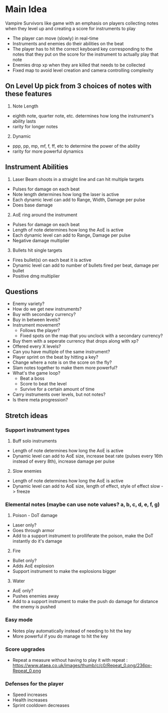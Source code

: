 # Main Idea

Vampire Survivors like game with an emphasis on players collecting notes when they level up and creating a score for instruments to play

- The player can move (slowly) in real-time
- Instruments and enemies do their abilities on the beat
- The player has to hit the correct keyboard key corresponding to the notes that they put on the score for the instrument to actually play that note
- Enemies drop xp when they are killed that needs to be collected
- Fixed map to avoid level creation and camera controlling complexity

## On Level Up pick from 3 choices of notes with these features

1. Note Length

- eighth note, quarter note, etc. determines how long the instrument's ability lasts
- rarity for longer notes

2. Dynamic

- ppp, pp, mp, mf, f, ff, etc to determine the power of the ability
- rarity for more powerful dynamics

## Instrument Abilities

1. Laser Beam shoots in a straight line and can hit multiple targets

- Pulses for damage on each beat
- Note length determines how long the laser is active
- Each dynamic level can add to Range, Width, Damage per pulse
- Does base damage

2. AoE ring around the instrument

- Pulses for damage on each beat
- Length of note determines how long the AoE is active
- Each dynamic level can add to Range, Damage per pulse
- Negative damage multiplier

3. Bullets hit single targets

- Fires bullet(s) on each beat it is active
- Dynamic level can add to number of bullets fired per beat, damage per bullet
- Positive dmg multiplier

## Questions

- Enemy variety?
- How do we get new instruments?
- Buy with secondary currency?
- Buy in between levels?
- Instrument movement?
  - Follows the player?
  - Fixed spots on the map that you unclock with a secondary currency?
- Buy them with a seperate currency that drops along with xp?
- Offered every X levels?
- Can you have multiple of the same instrument?
- Player sprint on the beat by hitting a key?
- Change where a note is on the score on the fly?
- Slam notes together to make them more powerful?
- What's the game loop?
  - Beat a boss
  - Score to beat the level
  - Survive for a certain amount of time
- Carry instruments over levels, but not notes?
- Is there meta progression?

## Stretch ideas

### Support instrument types

1. Buff solo instruments

- Length of note determines how long the AoE is active
- Dynamic level can add to AoE size, increase beat rate (pulses every 16th instead of every 8th), increase damage per pulse

2.  Slow enemies

- Length of note determines how long the AoE is active
- Dynamic level can add to AoE size, length of effect, style of effect slow -> freeze

### Elemental notes (maybe can use note values? a, b, c, d, e, f, g)

1. Poison - DoT damage

- Laser only?
- Goes through armor
- Add to a support instrument to prolliferate the poison, make the DoT instantly do it's damage

2. Fire

- Bullet only?
- Adds AoE explosion
- Support instrument to make the explosions bigger

3. Water

- AoE only?
- Pushes enemies away
- Add to a support instrument to make the push do damage for distance the enemy is pushed

### Easy mode

- Notes play automatically instead of needing to hit the key
- More powerful if you do manage to hit the key

### Score upgrades

- Repeat a measure without having to play it with repeat :
  https://www.ataea.co.uk/images/thumb/c/c0/Repeat_0.png/236px-Repeat_0.png

### Defenses for the player

- Speed increases
- Health increases
- Sprint cooldown decreases
